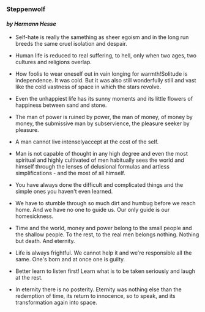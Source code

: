 ### Steppenwolf
#### *by Hermann Hesse*

- Self-hate is really the samething as sheer egoism and in the long run breeds the same cruel isolation and despair.

- Human life is reduced to real suffering, to hell, only when two ages, two cultures and religions overlap.

- How foolis to wear oneself out in vain longing for warmth!Solitude is independence. It was cold. But it was also still wonderfully still and vast like the cold vastness of space in which the stars revolve.

- Even the unhappiest life has its sunny moments and its little flowers of happiness between sand and stone.

- The man of power is ruined by power, the man of money, of money by money, the submissive man by subservience, the pleasure seeker by pleasure.

- A man cannot live intenselyaccept at the cost of the self.

- Man is not capable of thought in any high degree and even the most spiritual and highly cultivated of men habitually sees the world and himself through the lenses of delusional formulas and artless simplifications - and the most of all himself.

- You have always done the difficult and complicated things and the simple ones you haven't even learned.

- We have to stumble through so much dirt and humbug before we reach home. And we have no one to guide us. Our only guide is our homesickness.

- Time and the world, money and power belong to the small people and the shallow people. To the rest, to the real men belongs nothing. Nothing but death. And eternity.

- Life is always frightful. We cannot help it and we're responsible all the same. One's born and at once one is guilty.

- Better learn to listen first! Learn what is to be taken seriously and laugh at the rest.

- In eternity there is no posterity. Eternity was nothing else than the redemption of time, its return to innocence, so to speak, and its transformation again into space.

